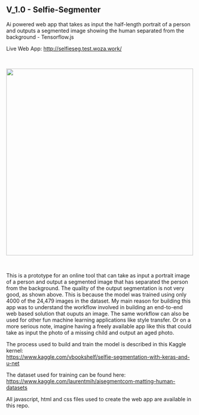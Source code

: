 ## V_1.0 - Selfie-Segmenter
Ai powered web app that takes as input the half-length portrait of a person and outputs a segmented image showing the human separated from the background - Tensorflow.js

Live Web App: http://selfieseg.test.woza.work/

<br>

<img src="http://selfieseg.test.woza.work/assets/selfieseg.png" width="500"></img>

<br>

This is a prototype for an online tool that can take as input a portrait image of a person and output a segmented image that has separated the person from the background. The quality of the output segmentation is not very good, as shown above. This is because the model was trained using only 4000 of the 24,479 images in the dataset. My main reason for building this app was to understand the workflow involved in building an end-to-end web based solution that ouputs an image. The same workflow can also be used for other fun machine learning applications like style transfer. Or on a more serious note, imagine having a freely available app like this that could take as input the photo of a missing child and output an aged photo.

The process used to build and train the model is described in this Kaggle kernel:<br>
https://www.kaggle.com/vbookshelf/selfie-segmentation-with-keras-and-u-net

The dataset used for training can be found here:<br>
https://www.kaggle.com/laurentmih/aisegmentcom-matting-human-datasets

All javascript, html and css files used to create the web app are available in this repo.
